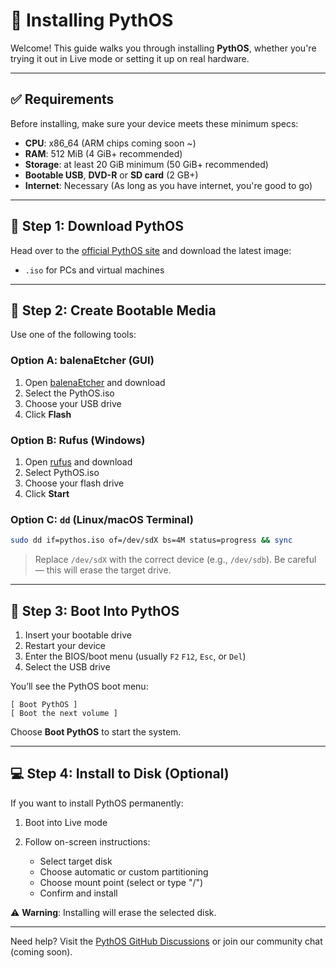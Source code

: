 # 🧹 Installing PythOS

Welcome! This guide walks you through installing **PythOS**, whether you're trying it out in Live mode or setting it up on real hardware.

---

## ✅ Requirements

Before installing, make sure your device meets these minimum specs:

* **CPU**: x86\_64 (ARM chips coming soon ~)
* **RAM**: 512 MiB (4 GiB+ recommended)
* **Storage**: at least 20 GiB minimum (50 GiB+ recommended)
* **Bootable USB**, **DVD-R** or **SD card** (2 GB+)
* **Internet**: Necessary (As long as you have internet, you're good to go)

---

## 📅 Step 1: Download PythOS

Head over to the [official PythOS site](https://pythos.pages.dev) and download the latest image:

* `.iso` for PCs and virtual machines
---

## 📁 Step 2: Create Bootable Media

Use one of the following tools:

### Option A: balenaEtcher (GUI)

1. Open [balenaEtcher](https://etcher.io) and download
2. Select the PythOS.iso
3. Choose your USB drive
4. Click **Flash**

### Option B: Rufus (Windows)

1. Open [rufus](https://rufus.ie) and download
2. Select PythOS.iso
3. Choose your flash drive
4. Click **Start**

### Option C: `dd` (Linux/macOS Terminal)

```bash
sudo dd if=pythos.iso of=/dev/sdX bs=4M status=progress && sync
```

> Replace `/dev/sdX` with the correct device (e.g., `/dev/sdb`). Be careful — this will erase the target drive.

---

## 🚀 Step 3: Boot Into PythOS

1. Insert your bootable drive
2. Restart your device
3. Enter the BIOS/boot menu (usually `F2` `F12`, `Esc`, or `Del`)
4. Select the USB drive

You’ll see the PythOS boot menu:

```
[ Boot PythOS ]
[ Boot the next volume ]
```

Choose **Boot PythOS** to start the system.

---

## 💻 Step 4: Install to Disk (Optional)

If you want to install PythOS permanently:

1. Boot into Live mode
2. Follow on-screen instructions:

   * Select target disk
   * Choose automatic or custom partitioning
   * Choose mount point (select or type "/")
   * Confirm and install

⚠️ **Warning**: Installing will erase the selected disk.

---

Need help? Visit the [PythOS GitHub Discussions](https://github.com/pythos-os) or join our community chat (coming soon).
